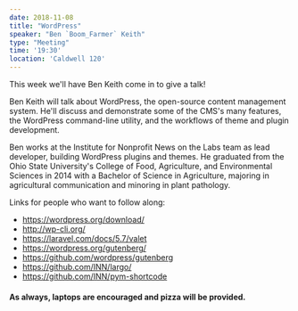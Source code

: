 ```yaml
---
date: 2018-11-08
title: "WordPress"
speaker: "Ben `Boom_Farmer` Keith"
type: "Meeting"
time: '19:30'
location: 'Caldwell 120'
---
```


This week we'll have Ben Keith come in to give a talk!

Ben Keith will talk about WordPress, the open-source content management system. He'll discuss and demonstrate some of the CMS's many features, the WordPress command-line utility, and the workflows of theme and plugin development.

Ben works at the Institute for Nonprofit News on the Labs team as lead developer, building WordPress plugins and themes. He graduated from the Ohio State University's College of Food, Agriculture, and Environmental Sciences in 2014 with a Bachelor of Science in Agriculture, majoring in agricultural communication and minoring in plant pathology.

Links for people who want to follow along:
- https://wordpress.org/download/
- http://wp-cli.org/
- https://laravel.com/docs/5.7/valet
- https://wordpress.org/gutenberg/
- https://github.com/wordpress/gutenberg
- https://github.com/INN/largo/
- https://github.com/INN/pym-shortcode

#### As always, laptops are encouraged and pizza will be provided.
